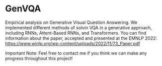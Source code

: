 # GenVQA
Empirical analysis on Generative Visual Question Answering. We implemented different methods of solvin VQA in a generative approach, including RNNs, Attent-Based RNNs, and Transformers. You can find information about the paper, accepted and presented at the EMNLP 2022: https://www.winlp.org/wp-content/uploads/2022/11/73_Paper.pdf

Important Note: Feel free to contact me if you think we can make any progress throughout this project!
